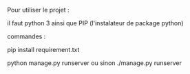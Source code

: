 Pour utiliser le projet :

il faut python 3 ainsi que PIP (l'instalateur de package python)

commandes :

pip install requirement.txt

python manage.py runserver
ou sinon
./manage.py runserver